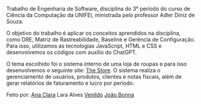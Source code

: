 Trabalho de Engenharia de Software, disciplina do 3° período do curso de Ciência da Computação da UNIFEI, ministrada pelo professor Adler Diniz de Souza.

O objetivo do trabalho é aplicar os conceitos aprendidos na disciplina, como DRE, Matriz de Rastreabilidade, Baseline e Gerência de Configuração. Para isso, utilizamos as tecnologias JavaScript, HTML e CSS e desenvolvemos os códigos com auxílio do ChatGPT.

O tema escolhido foi o sistema interno de uma loja de roupas e para isso desenvolvemos o seguinte site: [The Store](https://thestoreunifei.netlify.app/). O sistema realiza o gerenciamento de usuários, produtos, clientes e notas fiscais, além de gerar relatórios de faturamento e lucro por período.

Feito por:
[Ana Clara](https://github.com/anacsalves)
Lara Alves
[Venildo](https://github.com/VenildoFabricius)
[João Bonna](https://github.com/Bonnaj)
